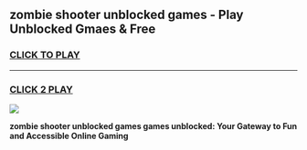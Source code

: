 
## zombie shooter unblocked games - Play Unblocked Gmaes & Free
<h3>
<a href="https://premium.freeplayer.one?title=zombie_shooter_unblocked_games&ref=19F">CLICK TO PLAY</a></h3>
<hr>

<h3>
<a href="https://premium.freeplayer.one?title=zombie_shooter_unblocked_games&ref=19F">CLICK 2 PLAY</a>
  
</h3>

<a href="https://premium.freeplayer.one?title=zombie_shooter_unblocked_games&ref=19F/"><img src="https://clearcache.store/games.png"></a>


**zombie shooter unblocked games games unblocked: Your Gateway to Fun and Accessible Online Gaming**
